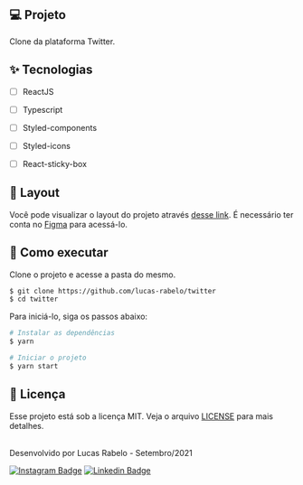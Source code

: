 ## 💻 Projeto

Clone da plataforma Twitter.

## ✨ Tecnologias

-   [ ] ReactJS
-   [ ] Typescript
-   [ ] Styled-components
-   [ ] Styled-icons
-   [ ] React-sticky-box


## 🔖 Layout

Você pode visualizar o layout do projeto através [desse link](https://www.figma.com/file/cjNh1bd93pbJBFOza25K7L/Rocketseat-Twitter-Clone?node-id=1%3A2). É necessário ter conta no [Figma](http://figma.com/) para acessá-lo.


## 🚀 Como executar

Clone o projeto e acesse a pasta do mesmo.

```bash
$ git clone https://github.com/lucas-rabelo/twitter
$ cd twitter
```

Para iniciá-lo, siga os passos abaixo:
```bash
# Instalar as dependências
$ yarn

# Iniciar o projeto
$ yarn start
```

## 📄 Licença

Esse projeto está sob a licença MIT. Veja o arquivo [LICENSE](LICENSE.md) para mais detalhes.

<br />

<div align="left">
  Desenvolvido por Lucas Rabelo - Setembro/2021

  [![Instagram Badge](https://img.shields.io/badge/-Lucas%20Rabelo%20Souza-6633cc?style=flat-square&labelColor=6633cc&logo=instagram&logoColor=white&link=https://www.instagram.com/lucas_rabelo_souza/)](https://www.instagram.com/lucas_rabelo_souza/) 
  [![Linkedin Badge](https://img.shields.io/badge/-Lucas%20Rabelo-6633cc?style=flat-square&logo=Linkedin&logoColor=white&link=https://www.linkedin.com/in/lucas-rabelo-2646b117a/)](https://www.linkedin.com/in/lucas-rabelo-2646b117a/) 
</div>
